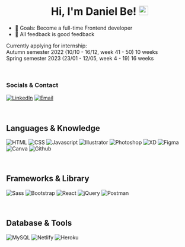 <h1 align="center" style="text-decoration:none">Hi, I'm Daniel Be! 
    <img src="https://raw.githubusercontent.com/MartinHeinz/MartinHeinz/master/wave.gif" alt="waving gif" width="25" height="25" />
</h1> 

- 🥅 Goals: Become a full-time Frontend developer
- 🙌 All feedback is good feedback

Currently applying for internship:
<br>Autumn semester 2022 (10/10 - 16/12, week 41 - 50) 10 weeks
<br>Spring semester 2023 (23/01 - 12/05, week 4 - 19) 16 weeks

<br>


### Socials & Contact
[![LinkedIn](https://img.shields.io/badge/LinkedIn-0077B5?style=for-the-badge&logo=linkedin&logoColor=white)](https://www.linkedin.com/in/daniel-be-8a7ba5221/)
[![Email](https://img.shields.io/badge/EMail-F06B66?style=for-the-badge&logo=Mail.Ru&logoColor=white)](mailto:daniel_be_95@msn.com)
<!-- [![Portfolio](https://img.shields.io/badge/website-000000?style=for-the-badge&logo=About.me&logoColor=white)](URL) -->
<br>


## Languages & Knowledge
![HTML](https://img.shields.io/badge/HTML5-E34F26?style=for-the-badge&logo=html5&logoColor=white)
![CSS](https://img.shields.io/badge/CSS3-1572B6?style=for-the-badge&logo=css3&logoColor=white)
![Javascript](https://img.shields.io/badge/JavaScript-323330?style=for-the-badge&logo=javascript&logoColor=F7DF1E)
![Illustrator](https://img.shields.io/badge/Adobe%20Illustrator-FF9A00?style=for-the-badge&logo=adobe%20illustrator&logoColor=white)
![Photoshop](https://img.shields.io/badge/Adobe%20Photoshop-31A8FF?style=for-the-badge&logo=Adobe%20Photoshop&logoColor=black)
![XD](https://img.shields.io/badge/Adobe%20XD-470137?style=for-the-badge&logo=Adobe%20XD&logoColor=#FF61F6)
![Figma](https://img.shields.io/badge/Figma-F24E1E?style=for-the-badge&logo=figma&logoColor=white)
![Canva](https://img.shields.io/badge/Canva-%2300C4CC.svg?&style=for-the-badge&logo=Canva&logoColor=white)
![Github](https://img.shields.io/badge/GitHub-100000?style=for-the-badge&logo=github&logoColor=white)
<!-- ![JSON](https://img.shields.io/badge/json-5E5C5C?style=for-the-badge&logo=json&logoColor=white) -->
<!-- ![Typescript](https://img.shields.io/badge/TypeScript-007ACC?style=for-the-badge&logo=typescript&logoColor=white) -->
<br>


## Frameworks & Library
![Sass](https://img.shields.io/badge/Sass-CC6699?style=for-the-badge&logo=sass&logoColor=white)
![Bootstrap](https://img.shields.io/badge/Bootstrap-563D7C?style=for-the-badge&logo=bootstrap&logoColor=white)
![React](https://img.shields.io/badge/React-20232A?style=for-the-badge&logo=react&logoColor=61DAFB)
![jQuery](https://img.shields.io/badge/jQuery-0769AD?style=for-the-badge&logo=jquery&logoColor=white)
![Postman](https://img.shields.io/badge/Postman-FF6C37?style=for-the-badge&logo=Postman&logoColor=white)
<!-- ![React Router](https://img.shields.io/badge/React_Router-CA4245?style=for-the-badge&logo=react-router&logoColor=white) -->
<!-- ![Socket.io](https://img.shields.io/badge/Socket.io-010101?&style=for-the-badge&logo=Socket.io&logoColor=white) -->
<!-- ![Vue.js](https://img.shields.io/badge/Vue.js-35495E?style=for-the-badge&logo=vue.js&logoColor=4FC08D) -->
<!-- ![Node.js](https://img.shields.io/badge/Node.js-339933?style=for-the-badge&logo=nodedotjs&logoColor=white) -->
<!-- ![Express](https://img.shields.io/badge/Express.js-000000?style=for-the-badge&logo=express&logoColor=white) -->
<!-- ![Firebase](https://img.shields.io/badge/firebase-ffca28?style=for-the-badge&logo=firebase&logoColor=black) -->
<!-- ![Vite](https://img.shields.io/badge/Vite-B73BFE?style=for-the-badge&logo=vite&logoColor=FFD62E) -->
<br>


## Database & Tools
![MySQL](https://img.shields.io/badge/MySQL-005C84?style=for-the-badge&logo=mysql&logoColor=white)
![Netlify](https://img.shields.io/badge/Netlify-00C7B7?style=for-the-badge&logo=netlify&logoColor=white)
![Heroku](https://img.shields.io/badge/Heroku-430098?style=for-the-badge&logo=heroku&logoColor=white)
<!-- ![MongoDB](https://img.shields.io/badge/MongoDB-4EA94B?style=for-the-badge&logo=mongodb&logoColor=white) -->
<!-- ![Cloudflare](https://img.shields.io/badge/Cloudflare-F38020?style=for-the-badge&logo=Cloudflare&logoColor=white) -->